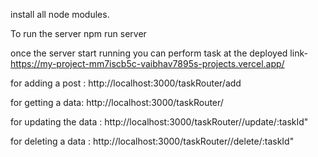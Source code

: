install all node modules.

To run the server npm run server 

once the server start running you can perform task at the deployed link- https://my-project-mm7iscb5c-vaibhav7895s-projects.vercel.app/


for adding a post : http://localhost:3000/taskRouter/add

for getting a data: http://localhost:3000/taskRouter/

for updating the data :  http://localhost:3000/taskRouter//update/:taskId"

for deleting a data : http://localhost:3000/taskRouter//delete/:taskId"
